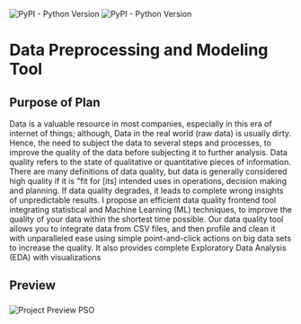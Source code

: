 ![PyPI - Python Version](https://img.shields.io/badge/Python-3.7-brightgreen)
![PyPI - Python Version](https://img.shields.io/badge/requirements.txt-updated-yellow)

# Data Preprocessing and Modeling Tool

## Purpose of Plan
Data is a valuable resource in most companies, especially in this era of internet of things; although, Data in the real world (raw data) is usually dirty. Hence, the need to subject the data to several steps and
processes, to improve the quality of the data before subjecting it to further analysis.
Data quality refers to the state of qualitative or quantitative pieces of information. There are many definitions of data quality, but data is generally considered high quality if it is "fit for [its] intended uses
in operations, decision making and planning. If data quality degrades, it leads to complete wrong insights of unpredictable results.
I propose an efficient data quality frontend tool integrating statistical and Machine Learning (ML) techniques, to improve the quality of your data within the shortest time possible. Our data quality tool allows you to integrate data from CSV files, and
                                            then profile and clean it with unparalleled ease using simple point-and-click actions on big data sets to increase the quality. It also provides complete Exploratory Data Analysis (EDA) with visualizations


## Preview
 ### 
![Project Preview PSO](https://github.com/mopidevimu/DataQualityImprove/blob/master/Media/gif/dataqualityimprove.gif)
